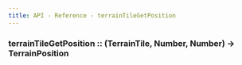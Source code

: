 ```yaml
---
title: API - Reference - terrainTileGetPosition
---
```


### terrainTileGetPosition :: (TerrainTile, Number, Number) -> TerrainPosition
